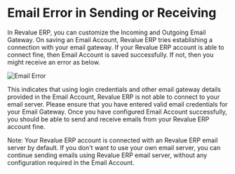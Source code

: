 # Email Error in Sending or Receiving

In Revalue ERP, you can customize the Incoming and Outgoing Email Gateway. On saving an Email Account, Revalue ERP tries establishing a connection with your email gateway. If your Revalue ERP account is able to connect fine, then Email Account is saved successfully. If not, then you might receive an error as below.  

<img class="screenshot" alt="Email Error" src="/docs/assets/img/articles/email-error.png">

This indicates that using login credentials and other email gateway details provided in the Email Account, Revalue ERP is not able to connect to your email server. Please ensure that you have entered valid email credentials for your Email Gateway. Once you have configured Email Account successfully, you should be able to send and receive emails from your Revalue ERP account fine.

Note: Your Revalue ERP account is connected with an Revalue ERP email server by default. If you don't want to use your own email server, you can continue sending emails using Revalue ERP email server, without any configuration required in the Email Account.